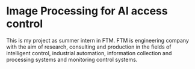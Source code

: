 # Image Processing for AI access control
This is my project as summer intern in FTM. FTM is engineering company with the aim of research, consulting and production in the fields of intelligent control, industrial automation, information collection and processing systems and monitoring control systems.
